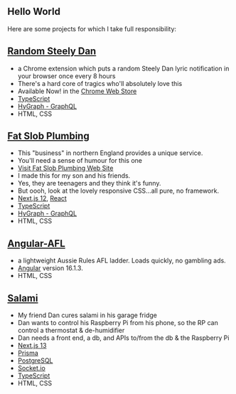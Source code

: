 ## Hello World

Here are some projects for which I take full responsibility:

## [Random Steely Dan](https://github.com/headexpanded/random_steely_dan/blob/main/README.md)

- a Chrome extension which puts a random Steely Dan lyric notification in your browser once every 8 hours
- There's a hard core of tragics who'll absolutely love this
- Available Now! in the [Chrome Web Store](https://chrome.google.com/webstore/detail/random-steely-dan/ohmpmkjhiadganahhcaakeacniikloni?hl=en-GB)
- [TypeScript](https://www.typescriptlang.org/)
- [HyGraph - GraphQL](https://hygraph.com/)
- HTML, CSS

## [Fat Slob Plumbing](https://github.com/headexpanded/fat_slob_plumbing/blob/main/README.md)

- This "business" in northern England provides a unique service.
- You'll need a sense of humour for this one
- [Visit Fat Slob Plumbing Web Site](https://fat-slob-plumbing.vercel.app/)
- I made this for my son and his friends.
- Yes, they are teenagers and they think it's funny.
- But oooh, look at the lovely responsive CSS...all pure, no framework.
- [Next.js 12](https://nextjs.org/), [React](https://react.dev/)
- [TypeScript](https://www.typescriptlang.org/)
- [HyGraph - GraphQL](https://hygraph.com/)
- HTML, CSS

## [Angular-AFL](https://github.com/headexpanded/Angular-AFL/blob/main/README.md)

- a lightweight Aussie Rules AFL ladder. Loads quickly, no gambling ads.
- [Angular](https://github.com/angular/angular-cli) version 16.1.3.
- HTML, CSS


## [Salami](https://github.com/headexpanded/salami)

- My friend Dan cures salami in his garage fridge
- Dan wants to control his Raspberry Pi from his phone, so the RP can control a thermostat & de-humidifier
- Dan needs a front end, a db, and APIs to/from the db & the Raspberry Pi
- [Next.js 13](https://beta.nextjs.org/docs)
- [Prisma](https://www.prisma.io/)
- [PostgreSQL](https://www.postgresql.org/)
- [Socket.io](https://socket.io/)
- [TypeScript](https://www.typescriptlang.org/)
- HTML, CSS



<!---
headexpanded/headexpanded is a ✨ special ✨ repository because its `README.md` (this file) appears on your GitHub profile.
You can click the Preview link to take a look at your changes.
--->
